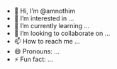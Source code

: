 - 👋 Hi, I’m @amnothim
- 👀 I’m interested in ...
- 🌱 I’m currently learning ...
- 💞️ I’m looking to collaborate on ...
- 📫 How to reach me ...
- 😄 Pronouns: ...
- ⚡ Fun fact: ...

<!---
amnothim/amnothim is a ✨ special ✨ repository because its `README.md` (this file) appears on your GitHub profile.
You can click the Preview link to take a look at your changes.
--->
